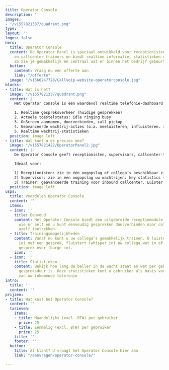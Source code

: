 ```yaml
---
title: Operator Console
description: ''
images:
- "/v1557821337/quadrant.png"
type: ''
layout: ''
logos: false
hero:
  title: Operator Console
  content: De Operator Panel is speciaal ontwikkeld voor receptionisten, supervisors
    en callcenter trainers en biedt realtime informatie, statistieken en extra telefoniemogelijkheden.
    Zo zie je gemakkelijk en centraal wat er binnen het bedrijf gebeurt..
  button:
    content: Vraag nu een offerte aan
    link: "/offerte"
  image: "/v1560247728/Callvoip-website-operatorconsole.jpg"
blocks:
- title: Wat is het?
  image: "/v1557821337/quadrant.png"
  content: |
    Het Operator Console is een waardevol realtime telefonie-dashboard dat u het volgende biedt:

    1. Realtime gespreksverkeer (huidige gesprekken)
    2. Actuele toestelstatus: idle ringing busy
    3. OnScreen aannemen, doorverbinden, call pickup
    4. Geavanceerde wachtrij-acties (o.a. meeluisteren, influisteren. inbreken)
    5. Realtime wachtrij-statistieken
  position: image_left
- title: Wat kunt u er precies mee?
  image: "/v1557821422/OperatorPanel2.jpg"
  content: |-
    De Operator Console geeft receptionisten, supervisors, callcenter-trainers, etc. een duidelijk overzicht wat er gebeurt in de organisatie.

    Ideaal voor:

    1) Receptionisten: zie in één oogopslag of collega’s beschikbaar zijn; klik en neem aan, verbind door, zet in de wacht of trek een gesprek naar je toe. Hou overzicht.
    2) Supervisor: zie in één oogopslag uw wachtrijen: key statistics (wachtenden, gem. wachttijd, ingelogde agenten). Klik door naar details per wachtrij (welke bellers wachten, worden geholpen)
    3) Trainer: geavanceerde training voor inbound callcenter. Luister mee met gesprekken, fluister uw collega iets toe of breek op het gesprek in (listen-in, whisper-in, barge-in).
  position: image_left
usps:
  title: Voordelen Operator Console
  content: ''
  items:
  - icon: ''
    title: Eenvoud
    content: Het Operator Console biedt een uitgebreide receptiemodule. U ziet overzichtelijk
      wie er belt en u kunt eenvoudig gesprekken doorverbinden naar collega’s of naar
      uzelf toetrekken.
  - title: Trainingsmogelijkheden
    content: Vanaf nu kunt u uw collega’s gemakkelijk trainen. U luistert mee (listen
      in) met een gesprek, fluistert (whisper in) uw collega wat in of neemt het hele
      gesprek over (barge in).
    icon: ''
  - icon: ''
    title: Statistieken
    content: Bekijk hoe lang de beller in de wacht staat en wat per gebruiker de gemiddelde
      gespreksduur is. Deze statistieken kunt u gebruiken als basis voor het verbeteren
      van uw inkomende telefonie
intro:
  title: ''
  content: ''
prijzen:
- title: Wat kost het Operator Console?
  content: ''
  tarieven:
    items:
    - title: Maandelijks (excl. BTW) per gebruiker
      price: 25
    - title: Eenmalig (excl. BTW) per gebruiker
      price: 25
    title: ''
    footer: ''
  button:
    title: Al klant? U vraagt het Operator Console hier aan
    link: "/aanvragen/operator-console/"

---
```

